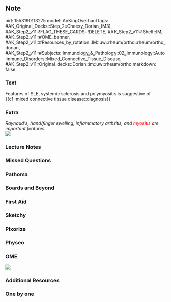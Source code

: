## Note
nid: 1553190113275
model: AnKingOverhaul
tags: #AK_Original_Decks::Step_2::Cheesy_Dorian_(M3), #AK_Step2_v11::!FLAG_THESE_CARDS::!DELETE, #AK_Step2_v11::!Shelf::IM, #AK_Step2_v11::#OME_banner, #AK_Step2_v11::#Resources_by_rotation::IM::uw::rheum/ortho::rheum/ortho_dorian, #AK_Step2_v11::#Subjects::Immunology_&_Pathology::02_Immunology::Autoimmune_Disorders::Mixed_Connective_Tissue_Disease, #AK_Step2_v11::Original_decks::Dorian::im::uw::rheum/ortho
markdown: false

### Text
<div>
  Features of SLE, systemic sclerosis and polymyositis is
  suggestive of {{c1::mixed connective tissue disease::diagnosis}}
</div>

### Extra
<div>
  <div>
    <i>Raynaud's, hand/finger swelling, inflammatory arthritis, and
    <font color="#FF0000" style="">myositis</font> are important
    features.</i>
  </div>
  <div>
    <i><img src="paste-837394068668419.jpg"></i>
  </div>
</div>

### Lecture Notes


### Missed Questions


### Pathoma


### Boards and Beyond


### First Aid


### Sketchy


### Pixorize


### Physeo


### OME
<div class="ome-widget">
  <a href="https://onlinemeded.org?ref=anki"><img src=
  "_OME_AnkiFlashcards_General_7.png"></a>
</div>

### Additional Resources


### One by one

